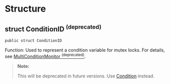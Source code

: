 # Structure

## struct ConditionID <sup>(deprecated)<sup>

```cangjie
public struct ConditionID
```

Function: Used to represent a condition variable for mutex locks. For details, see [MultiConditionMonitor <sup>(deprecated)<sup>](sync_package_classes.md#class-multiconditionmonitor-deprecated).

> **Note:**
>
> This will be deprecated in future versions. Use [Condition](./sync_package_interfaces.md#interface-condition) instead.